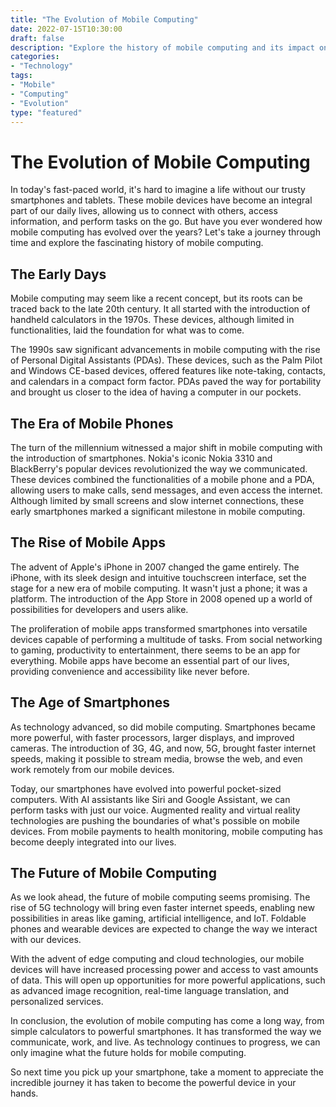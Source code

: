 ```yaml
--- 
title: "The Evolution of Mobile Computing" 
date: 2022-07-15T10:30:00 
draft: false 
description: "Explore the history of mobile computing and its impact on our daily lives." 
categories: 
- "Technology" 
tags: 
- "Mobile" 
- "Computing" 
- "Evolution" 
type: "featured" 
--- 
```


# The Evolution of Mobile Computing 

In today's fast-paced world, it's hard to imagine a life without our trusty smartphones and tablets. These mobile devices have become an integral part of our daily lives, allowing us to connect with others, access information, and perform tasks on the go. But have you ever wondered how mobile computing has evolved over the years? Let's take a journey through time and explore the fascinating history of mobile computing.

## The Early Days 

Mobile computing may seem like a recent concept, but its roots can be traced back to the late 20th century. It all started with the introduction of handheld calculators in the 1970s. These devices, although limited in functionalities, laid the foundation for what was to come.

The 1990s saw significant advancements in mobile computing with the rise of Personal Digital Assistants (PDAs). These devices, such as the Palm Pilot and Windows CE-based devices, offered features like note-taking, contacts, and calendars in a compact form factor. PDAs paved the way for portability and brought us closer to the idea of having a computer in our pockets.

## The Era of Mobile Phones 

The turn of the millennium witnessed a major shift in mobile computing with the introduction of smartphones. Nokia's iconic Nokia 3310 and BlackBerry's popular devices revolutionized the way we communicated. These devices combined the functionalities of a mobile phone and a PDA, allowing users to make calls, send messages, and even access the internet. Although limited by small screens and slow internet connections, these early smartphones marked a significant milestone in mobile computing.

## The Rise of Mobile Apps 

The advent of Apple's iPhone in 2007 changed the game entirely. The iPhone, with its sleek design and intuitive touchscreen interface, set the stage for a new era of mobile computing. It wasn't just a phone; it was a platform. The introduction of the App Store in 2008 opened up a world of possibilities for developers and users alike.

The proliferation of mobile apps transformed smartphones into versatile devices capable of performing a multitude of tasks. From social networking to gaming, productivity to entertainment, there seems to be an app for everything. Mobile apps have become an essential part of our lives, providing convenience and accessibility like never before.

## The Age of Smartphones 

As technology advanced, so did mobile computing. Smartphones became more powerful, with faster processors, larger displays, and improved cameras. The introduction of 3G, 4G, and now, 5G, brought faster internet speeds, making it possible to stream media, browse the web, and even work remotely from our mobile devices.

Today, our smartphones have evolved into powerful pocket-sized computers. With AI assistants like Siri and Google Assistant, we can perform tasks with just our voice. Augmented reality and virtual reality technologies are pushing the boundaries of what's possible on mobile devices. From mobile payments to health monitoring, mobile computing has become deeply integrated into our lives.

## The Future of Mobile Computing 

As we look ahead, the future of mobile computing seems promising. The rise of 5G technology will bring even faster internet speeds, enabling new possibilities in areas like gaming, artificial intelligence, and IoT. Foldable phones and wearable devices are expected to change the way we interact with our devices.

With the advent of edge computing and cloud technologies, our mobile devices will have increased processing power and access to vast amounts of data. This will open up opportunities for more powerful applications, such as advanced image recognition, real-time language translation, and personalized services.

In conclusion, the evolution of mobile computing has come a long way, from simple calculators to powerful smartphones. It has transformed the way we communicate, work, and live. As technology continues to progress, we can only imagine what the future holds for mobile computing.

So next time you pick up your smartphone, take a moment to appreciate the incredible journey it has taken to become the powerful device in your hands.
